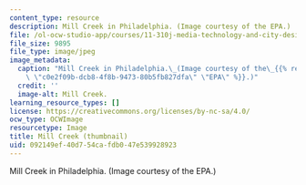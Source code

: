 ```yaml
---
content_type: resource
description: Mill Creek in Philadelphia. (Image courtesy of the EPA.)
file: /ol-ocw-studio-app/courses/11-310j-media-technology-and-city-design-and-development-spring-2002/092149ef40d754cafdb047e539928923_11-310js02-th.jpg
file_size: 9895
file_type: image/jpeg
image_metadata:
  caption: "Mill Creek in Philadelphia.\_(Image courtesy of the\_{{% resource_link\
    \ \"c0e2f09b-dcb8-4f8b-9473-80b5fb827dfa\" \"EPA\" %}}.)"
  credit: ''
  image-alt: Mill Creek.
learning_resource_types: []
license: https://creativecommons.org/licenses/by-nc-sa/4.0/
ocw_type: OCWImage
resourcetype: Image
title: Mill Creek (thumbnail)
uid: 092149ef-40d7-54ca-fdb0-47e539928923
---
```

Mill Creek in Philadelphia. (Image courtesy of the EPA.)
